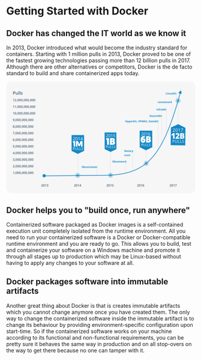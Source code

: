 # Getting Started with Docker

## Docker has changed the IT world as we know it

In 2013, Docker introduced what would become the industry standard for containers.
Starting with 1 million pulls in 2013, Docker proved to be one of the fastest growing
technologies passing more than 12 billion pulls in 2017. 
Although there are other alternatives or competitors, Docker is the de facto standard to build and 
share containerized apps today. 

![](img/docker_history.png)
 
## Docker helps you to "build once, run anywhere"

Containerized software packaged as Docker images is a self-contained execution unit completely isolated 
from the runtime environment. 
All you need to run your containerized software is a Docker or Docker-compatible runtime environment and you
are ready to go.
This allows you to build, test and containerize your software on a Windows machine and promote it through all 
stages up to production which may be Linux-based without having to apply any changes to your software at all. 

## Docker packages software into immutable artifacts

Another great thing about Docker is that is creates immutable artifacts which you cannot change anymore once 
you have created them.
The only way to change the containerized software inside the immutable artifact is to change its behaviour by
providing environment-specific configuration upon start-time. 
So if the containerized software works on your machine according to its functional and non-functional requirements,
you can be pretty sure it behaves the same way in production and on all stop-overs on the way to get there
because no one can tamper with it.


